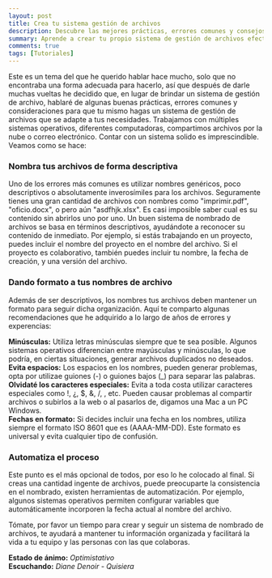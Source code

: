 ```yaml
---
layout: post
title: Crea tu sistema gestión de archivos
description: Descubre las mejores prácticas, errores comunes y consejos clave para organizar tus archivos de forma eficiente. ¡Dile adiós al caos y da la bienvenida a la productividad!
summary: Aprende a crear tu propio sistema de gestión de archivos efectivo y personalizado.
comments: true
tags: [Tutoriales]
---
```


Este es un tema del que he querido hablar hace mucho, solo que no encontraba una forma adecuada para hacerlo, así que después de darle muchas vueltas he decidido que, en lugar de brindar un sistema de gestión de archivo, hablaré de algunas buenas prácticas, errores comunes  y consideraciones para que tu mismo hagas un sistema de gestión de archivos que se adapte a tus necesidades. Trabajamos con múltiples sistemas operativos, diferentes computadoras, compartimos archivos por la nube o correo electrónico. Contar con un sistema solido es imprescindible. Veamos como se hace:

### Nombra tus archivos de forma descriptiva
Uno de los errores más comunes es utilizar nombres genéricos, poco descriptivos o absolutamente inverosímiles para los archivos. Seguramente tienes una gran cantidad de archivos con nombres como "imprimir.pdf", "oficio.docx", o pero aún "asdfhjk.xlsx". Es casi imposible saber cual es su contenido sin abrirlos uno por uno. Un buen sistema de nombrado de archivos se basa en términos descriptivos,  ayudándote a reconocer su contenido de inmediato. Por ejemplo, si estás trabajando en un proyecto, puedes incluir el nombre del proyecto en el nombre del archivo. Si el proyecto es colaborativo, también puedes incluir tu nombre, la fecha de creación, y una versión del archivo. 


### Dando formato a tus nombres de archivo 
Además de ser descriptivos, los nombres tus archivos deben mantener un formato para seguir dicha organización. Aquí te comparto algunas recomendaciones que he adquirido a lo largo de años de errores y experencias: 

**Minúsculas:** Utiliza letras minúsculas siempre que te sea posible. Algunos sistemas operativos diferencian entre mayúsculas y minúsculas, lo que podría, en ciertas situaciones, generar archivos duplicados no deseados.  
**Evita espacios:** Los espacios en los nombres, pueden generar problemas, opta por utilizae guiones (-) o guiones bajos (_) para separar las palabras.  
**Olvidaté los caracteres especiales:** Evita a toda costa utilizar caracteres especiales como !, ¿, $, &, /, \, etc. Pueden causar problemas al compartir archivos o subirlos a la web o al pasarlos de, digamos una Mac a un PC Windows.  
**Fechas en formato:** Si decides incluir una fecha en los nombres, utiliza siempre el formato ISO 8601 que es (AAAA-MM-DD). Este formato es universal y evita cualquier tipo de confusión.  

### Automatiza el proceso
Este punto es el más opcional de todos, por eso lo he colocado al final. Si creas una cantidad ingente de archivos, puede preocuparte la consistencia en el nombrado, existen herramientas de automatización. Por ejemplo, algunos sistemas operativos permiten configurar variables que automáticamente incorporen la fecha actual al nombre del archivo. 

Tómate, por favor un tiempo para crear y seguir un sistema de nombrado de archivos, te ayudará a mantener tu información organizada y facilitará la vida a tu equipo y las personas con las que colaboras.

**Estado de ánimo:** *Optimistativo*  
**Escuchando:** *Diane Denoir - Quisiera*

